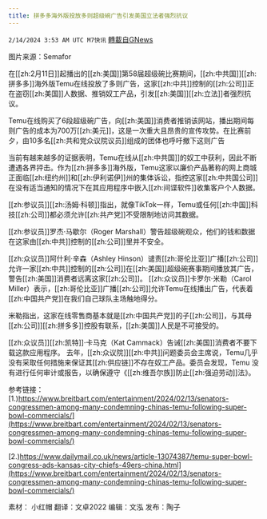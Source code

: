 ```yaml
---
title: 拼多多海外版投放多则超级碗广告引发美国立法者强烈抗议
---
```

`2/14/2024 3:53 AM UTC M7快讯` [轉載自GNews](https://gnews.org/articles/2304365)

图片来源：Semafor

在[[zh:2月11日]]起播出的[[zh:美国]]第58届超级碗比赛期间，[[zh:中共国]][[zh:拼多多]]海外版Temu在线投放了多则广告，这家[[zh:中共]]控制的[[zh:公司]]正在盗窃[[zh:美国]]人数据、推销奴工产品，引发[[zh:美国]][[zh:立法]]者强烈抗议。

Temu在线购买了6段超级碗广告，向[[zh:美国]]消费者推销该网站，播出期间每则广告的成本为700万[[zh:美元]]，这是一次重大且昂贵的宣传攻势。在比赛前夕，由10多名[[zh:共和党众议院议员]]组成的团体也呼吁撤下这则广告

当前有越来越多的证据表明，Temu在线从[[zh:中共国]]的奴工中获利，因此不断遭遇各界抨击。作为[[zh:拼多多]]海外版，Temu这家以廉价产品著称的网上商城正面临[[zh:纽约州]]和[[zh:伊利诺伊]]州的集体诉讼，指控这家[[zh:中共国公司]]在没有适当通知的情况下在其应用程序中嵌入[[zh:间谍软件]]收集客户个人数据。 

[[zh:参议员]][[zh:汤姆·科顿]]指出，就像TikTok一样，Temu或任何[[zh:中国]]科技[[zh:公司]]都必须允许[[zh:共产党]]不受限制地访问其数据。

[[zh:参议员]]罗杰·马歇尔（Roger Marshall）警告超级碗观众，他们的钱和数据在这家由[[zh:中共]]控制的[[zh:公司]]里并不安全。

[[zh:众议员]]阿什利·辛森（Ashley Hinson）谴责[[zh:哥伦比亚]]广播[[zh:公司]]允许一家[[zh:中共]]控制的[[zh:公司]]在[[zh:美国]]超级碗赛事期间播放其广告，警告[[zh:美国]]消费者远离这家[[zh:公司]]。 [[zh:众议员]]卡罗尔·米勒（Carol Miller）表示，[[zh:哥伦比亚]]广播[[zh:公司]]允许Temu在线播出广告，代表着[[zh:中国共产党]]在我们自己球队主场触地得分。 

米勒指出，这家在线零售商基本就是[[zh:中国共产党]]的子[[zh:公司]]，与其母[[zh:公司]][[zh:拼多多]]控股有联系，[[zh:美国]]人民是不可接受的。 

[[zh:众议员]][[zh:凯特]]·卡马克（Kat Cammack）告诫[[zh:美国]]消费者不要下载这款应用程序。
去年，[[zh:众议院]][[zh:中共]]问题委员会主席说，Temu几乎没有采取任何措施来保证其[[zh:供应链]]不存在奴工产品。委员会发现，Temu 没有进行任何审计或报告，以确保遵守《[[zh:维吾尔族]]防止[[zh:强迫劳动]]法》。

参考链接：
[1.)https://www.breitbart.com/entertainment/2024/02/13/senators-congressmen-among-many-condemning-chinas-temu-following-super-bowl-commercials/](https://www.breitbart.com/entertainment/2024/02/13/senators-congressmen-among-many-condemning-chinas-temu-following-super-bowl-commercials/)  

[2.)https://www.dailymail.co.uk/news/article-13074387/temu-super-bowl-congress-ads-kansas-city-chiefs-49ers-china.html](https://www.breitbart.com/entertainment/2024/02/13/senators-congressmen-among-many-condemning-chinas-temu-following-super-bowl-commercials/)  

       
素材： 小红帽  翻译：文卓2022  编辑：文泓  发布：陶子

